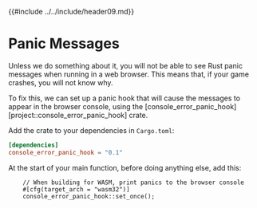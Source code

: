 {{#include ../../include/header09.md}}

# Panic Messages

Unless we do something about it, you will not be able to see Rust panic
messages when running in a web browser. This means that, if your game crashes,
you will not know why.

To fix this, we can set up a panic hook that will cause
the messages to appear in the browser console, using the
[console_error_panic_hook][project::console_error_panic_hook] crate.

Add the crate to your dependencies in `Cargo.toml`:

```toml
[dependencies]
console_error_panic_hook = "0.1"
```

At the start of your main function, before doing anything else, add this:

```rust,no_run,noplayground
    // When building for WASM, print panics to the browser console
    #[cfg(target_arch = "wasm32")]
    console_error_panic_hook::set_once();
```
